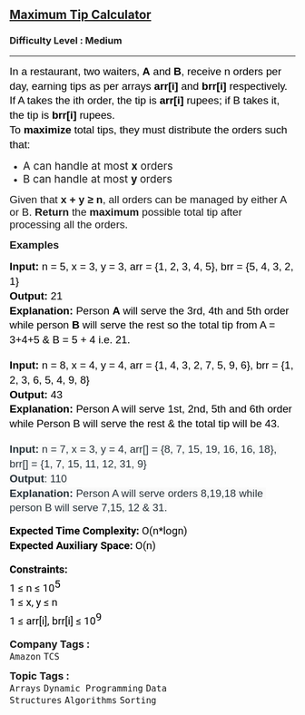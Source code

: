 <h2><a href="https://www.geeksforgeeks.org/problems/maximum-tip-calculator2631/1">Maximum Tip Calculator</a></h2><h3>Difficulty Level : Medium</h3><hr><div class="problems_problem_content__Xm_eO"><p dir="ltr" style="line-height: 1.38; margin-top: 0pt; margin-bottom: 0pt;"><span style="font-size: 14pt; font-family: Arial, sans-serif; color: rgb(0, 0, 0); background-color: transparent; font-weight: 400; font-style: normal; font-variant: normal; text-decoration: none; vertical-align: baseline; white-space: pre-wrap; --darkreader-inline-color: #ffffff; --darkreader-inline-bgcolor: transparent;" data-darkreader-inline-color="" data-darkreader-inline-bgcolor=""><span style="vertical-align: super;">In a restaurant, two waiters, <strong>A</strong> and <strong>B</strong>, receive n orders per day, earning tips as per arrays <strong>arr[i]</strong> and <strong>brr[i]</strong> respectively. If A takes the ith order, the tip is <strong>arr[i]</strong> rupees; if B takes it, the tip is <strong>brr[i]</strong> rupees.</span></span></p>
<p dir="ltr" style="line-height: 1.38; margin-top: 0pt; margin-bottom: 0pt;"><span style="font-size: 14pt; font-family: Arial, sans-serif; color: rgb(0, 0, 0); background-color: transparent; font-weight: 400; font-style: normal; font-variant: normal; text-decoration: none; vertical-align: baseline; white-space: pre-wrap; --darkreader-inline-color: #ffffff; --darkreader-inline-bgcolor: transparent;" data-darkreader-inline-color="" data-darkreader-inline-bgcolor=""><span style="vertical-align: super;">To <strong>maximize </strong>total tips, they must distribute the orders such that:</span></span></p>
<ul>
<li><span style="font-size: 14pt;">A can handle at most <strong>x</strong> orders</span></li>
<li><span style="font-size: 14pt;">B can handle at most <strong>y </strong>orders</span></li>
</ul>
<p><span style="font-size: 14pt;"><span style="font-family: Arial, sans-serif; white-space-collapse: preserve;">Given that <strong>x + y ≥ n</strong>, all orders can be managed by either A or B. </span><strong style="font-family: Arial, sans-serif; white-space-collapse: preserve;">Return </strong><span style="font-family: Arial, sans-serif; white-space-collapse: preserve;">the <strong>maximum </strong>possible total tip after processing all the orders.</span></span></p>
<p><strong><span style="font-size: 14pt;"><span style="font-family: Arial, sans-serif; white-space-collapse: preserve;">Examples</span></span></strong></p>
<pre dir="ltr" style="line-height: 1.38; margin-top: 0pt; margin-bottom: 0pt;"><span style="font-size: 14pt;"><span style="font-family: Arial, sans-serif; color: rgb(0, 0, 0); background-color: transparent; font-weight: bold; font-style: normal; font-variant: normal; text-decoration: none; vertical-align: baseline; white-space: pre-wrap; --darkreader-inline-color: #ffffff; --darkreader-inline-bgcolor: transparent;" data-darkreader-inline-color="" data-darkreader-inline-bgcolor="">Input: </span><span style="font-family: Arial, sans-serif; color: rgb(0, 0, 0); background-color: transparent; font-weight: 400; font-style: normal; font-variant: normal; text-decoration: none; vertical-align: baseline; white-space: pre-wrap; --darkreader-inline-color: #ffffff; --darkreader-inline-bgcolor: transparent;" data-darkreader-inline-color="" data-darkreader-inline-bgcolor="">n = 5, x = 3, y = 3, arr = {1, 2, 3, 4, 5}, brr = {5, 4, 3, 2, 1}</span></span><br><span style="font-size: 14pt;"><span style="font-family: Arial, sans-serif; color: rgb(0, 0, 0); background-color: transparent; font-weight: bold; font-style: normal; font-variant: normal; text-decoration: none; vertical-align: baseline; white-space: pre-wrap; --darkreader-inline-color: #ffffff; --darkreader-inline-bgcolor: transparent;" data-darkreader-inline-color="" data-darkreader-inline-bgcolor="">Output:</span><span style="font-family: Arial, sans-serif; color: rgb(0, 0, 0); background-color: transparent; font-weight: 400; font-style: normal; font-variant: normal; text-decoration: none; vertical-align: baseline; white-space: pre-wrap; --darkreader-inline-color: #ffffff; --darkreader-inline-bgcolor: transparent;" data-darkreader-inline-color="" data-darkreader-inline-bgcolor=""> 21</span></span><br><span style="font-size: 14pt;"><span style="font-family: Arial, sans-serif; color: rgb(0, 0, 0); background-color: transparent; font-weight: bold; font-style: normal; font-variant: normal; text-decoration: none; vertical-align: baseline; white-space: pre-wrap; --darkreader-inline-color: #ffffff; --darkreader-inline-bgcolor: transparent;" data-darkreader-inline-color="" data-darkreader-inline-bgcolor="">Explanation:</span><span style="font-family: Arial, sans-serif; color: rgb(0, 0, 0); background-color: transparent; font-weight: 400; font-style: normal; font-variant: normal; text-decoration: none; vertical-align: baseline; white-space: pre-wrap; --darkreader-inline-color: #ffffff; --darkreader-inline-bgcolor: transparent;" data-darkreader-inline-color="" data-darkreader-inline-bgcolor=""> Person </span><span style="font-family: Arial, sans-serif; color: rgb(0, 0, 0); background-color: transparent; font-weight: bold; font-style: normal; font-variant: normal; text-decoration: none; vertical-align: baseline; white-space: pre-wrap; --darkreader-inline-color: #ffffff; --darkreader-inline-bgcolor: transparent;" data-darkreader-inline-color="" data-darkreader-inline-bgcolor="">A</span><span style="font-family: Arial, sans-serif; color: rgb(0, 0, 0); background-color: transparent; font-weight: 400; font-style: normal; font-variant: normal; text-decoration: none; vertical-align: baseline; white-space: pre-wrap; --darkreader-inline-color: #ffffff; --darkreader-inline-bgcolor: transparent;" data-darkreader-inline-color="" data-darkreader-inline-bgcolor=""> will serve the 3rd, 4th and 5th order while person </span><span style="font-family: Arial, sans-serif; color: rgb(0, 0, 0); background-color: transparent; font-weight: bold; font-style: normal; font-variant: normal; text-decoration: none; vertical-align: baseline; white-space: pre-wrap; --darkreader-inline-color: #ffffff; --darkreader-inline-bgcolor: transparent;" data-darkreader-inline-color="" data-darkreader-inline-bgcolor="">B</span><span style="font-family: Arial, sans-serif; color: rgb(0, 0, 0); background-color: transparent; font-weight: 400; font-style: normal; font-variant: normal; text-decoration: none; vertical-align: baseline; white-space: pre-wrap; --darkreader-inline-color: #ffffff; --darkreader-inline-bgcolor: transparent;" data-darkreader-inline-color="" data-darkreader-inline-bgcolor=""> will serve the rest so the total tip from A = 3+4+5 &amp; B = 5 + 4 i.e. 21. </span></span></pre>
<p dir="ltr" style="line-height: 1.38; margin-top: 0pt; margin-bottom: 0pt;">&nbsp;</p>
<pre dir="ltr" style="line-height: 1.38; margin-top: 0pt; margin-bottom: 0pt;"><span style="font-size: 14pt;"><span style="font-family: Arial, sans-serif; color: rgb(0, 0, 0); background-color: transparent; font-weight: bold; font-style: normal; font-variant: normal; text-decoration: none; vertical-align: baseline; white-space: pre-wrap; --darkreader-inline-color: #ffffff; --darkreader-inline-bgcolor: transparent;" data-darkreader-inline-color="" data-darkreader-inline-bgcolor="">Input: </span><span style="font-family: Arial, sans-serif; color: rgb(0, 0, 0); background-color: transparent; font-weight: 400; font-style: normal; font-variant: normal; text-decoration: none; vertical-align: baseline; white-space: pre-wrap; --darkreader-inline-color: #ffffff; --darkreader-inline-bgcolor: transparent;" data-darkreader-inline-color="" data-darkreader-inline-bgcolor="">n = 8, x = 4, y = 4, arr = {1, 4, 3, 2, 7, 5, 9, 6}, brr = {1, 2, 3, 6, 5, 4, 9, 8}</span></span><br><span style="font-size: 14pt;"><span style="font-family: Arial, sans-serif; color: rgb(0, 0, 0); background-color: transparent; font-weight: bold; font-style: normal; font-variant: normal; text-decoration: none; vertical-align: baseline; white-space: pre-wrap; --darkreader-inline-color: #ffffff; --darkreader-inline-bgcolor: transparent;" data-darkreader-inline-color="" data-darkreader-inline-bgcolor="">Output:</span><span style="font-family: Arial, sans-serif; color: rgb(0, 0, 0); background-color: transparent; font-weight: 400; font-style: normal; font-variant: normal; text-decoration: none; vertical-align: baseline; white-space: pre-wrap; --darkreader-inline-color: #ffffff; --darkreader-inline-bgcolor: transparent;" data-darkreader-inline-color="" data-darkreader-inline-bgcolor=""> 43</span></span><br><span style="font-size: 14pt;"><span style="font-family: Arial, sans-serif; color: rgb(0, 0, 0); background-color: transparent; font-weight: bold; font-style: normal; font-variant: normal; text-decoration: none; vertical-align: baseline; white-space: pre-wrap; --darkreader-inline-color: #ffffff; --darkreader-inline-bgcolor: transparent;" data-darkreader-inline-color="" data-darkreader-inline-bgcolor="">Explanation:</span><span style="font-family: Arial, sans-serif; color: rgb(0, 0, 0); background-color: transparent; font-weight: 400; font-style: normal; font-variant: normal; text-decoration: none; vertical-align: baseline; white-space: pre-wrap; --darkreader-inline-color: #ffffff; --darkreader-inline-bgcolor: transparent;" data-darkreader-inline-color="" data-darkreader-inline-bgcolor=""> Person A will serve 1st, 2nd, 5th and 6th order while Person B will serve the rest &amp; the total tip will be 43.</span></span></pre>
<p dir="ltr" style="line-height: 1.38; margin-top: 0pt; margin-bottom: 0pt;">&nbsp;</p>
<pre dir="ltr" style="line-height: 1.38; margin-top: 0pt; margin-bottom: 0pt;"><span style="font-size: 14pt;"><span style="font-family: Nunito, sans-serif; color: rgb(39, 50, 57); background-color: rgb(249, 249, 249); font-weight: bold; font-style: normal; font-variant: normal; text-decoration: none; vertical-align: baseline; white-space: pre-wrap; --darkreader-inline-color: #f5ecdf; --darkreader-inline-bgcolor: #1c1e1e;" data-darkreader-inline-color="" data-darkreader-inline-bgcolor="">Input: </span><span style="font-family: Nunito, sans-serif; color: rgb(39, 50, 57); background-color: rgb(249, 249, 249); font-weight: 400; font-style: normal; font-variant: normal; text-decoration: none; vertical-align: baseline; white-space: pre-wrap; --darkreader-inline-color: #f5ecdf; --darkreader-inline-bgcolor: #1c1e1e;" data-darkreader-inline-color="" data-darkreader-inline-bgcolor="">n = 7, x = 3, y = 4, arr[] = {8, 7, 15, 19, 16, 16, 18}, brr[] = {1, 7, 15, 11, 12, 31, 9}</span></span><br><span style="font-size: 14pt;"><span style="font-family: Nunito, sans-serif; color: rgb(39, 50, 57); background-color: rgb(249, 249, 249); font-weight: bold; font-style: normal; font-variant: normal; text-decoration: none; vertical-align: baseline; white-space: pre-wrap; --darkreader-inline-color: #f5ecdf; --darkreader-inline-bgcolor: #1c1e1e;" data-darkreader-inline-color="" data-darkreader-inline-bgcolor="">Output</span><span style="font-family: Nunito, sans-serif; color: rgb(39, 50, 57); background-color: rgb(249, 249, 249); font-weight: 400; font-style: normal; font-variant: normal; text-decoration: none; vertical-align: baseline; white-space: pre-wrap; --darkreader-inline-color: #f5ecdf; --darkreader-inline-bgcolor: #1c1e1e;" data-darkreader-inline-color="" data-darkreader-inline-bgcolor="">: 110</span></span><br><span style="font-size: 14pt;"><span style="font-family: Nunito, sans-serif; color: rgb(39, 50, 57); background-color: rgb(249, 249, 249); font-weight: bold; font-style: normal; font-variant: normal; text-decoration: none; vertical-align: baseline; white-space: pre-wrap; --darkreader-inline-color: #f5ecdf; --darkreader-inline-bgcolor: #1c1e1e;" data-darkreader-inline-color="" data-darkreader-inline-bgcolor="">Explanation: </span><span style="font-family: Nunito, sans-serif; color: rgb(39, 50, 57); background-color: rgb(249, 249, 249); font-weight: 400; font-style: normal; font-variant: normal; text-decoration: none; vertical-align: baseline; white-space: pre-wrap; --darkreader-inline-color: #f5ecdf; --darkreader-inline-bgcolor: #1c1e1e;" data-darkreader-inline-color="" data-darkreader-inline-bgcolor="">Person A will serve orders 8,19,18 while person B will serve 7,15, 12 &amp; 31.</span></span></pre>
<p dir="ltr" style="line-height: 1.38; margin-top: 12pt; margin-bottom: 12pt;"><span style="font-size: 14pt;"><span style="font-family: Roboto, sans-serif; color: rgb(0, 0, 0); background-color: transparent; font-weight: bold; font-style: normal; font-variant: normal; text-decoration: none; vertical-align: baseline; white-space: pre-wrap; --darkreader-inline-color: #ffffff; --darkreader-inline-bgcolor: transparent;" data-darkreader-inline-color="" data-darkreader-inline-bgcolor="">Expected Time Complexity:</span><span style="font-family: Roboto, sans-serif; color: rgb(0, 0, 0); background-color: transparent; font-weight: 400; font-style: normal; font-variant: normal; text-decoration: none; vertical-align: baseline; white-space: pre-wrap; --darkreader-inline-color: #ffffff; --darkreader-inline-bgcolor: transparent;" data-darkreader-inline-color="" data-darkreader-inline-bgcolor=""> O(n*logn)</span><span style="font-family: Roboto, sans-serif; color: rgb(0, 0, 0); background-color: transparent; font-weight: 400; font-style: normal; font-variant: normal; text-decoration: none; vertical-align: baseline; white-space: pre-wrap; --darkreader-inline-color: #ffffff; --darkreader-inline-bgcolor: transparent;" data-darkreader-inline-color="" data-darkreader-inline-bgcolor=""><br></span><span style="font-family: Roboto, sans-serif; color: rgb(0, 0, 0); background-color: transparent; font-weight: bold; font-style: normal; font-variant: normal; text-decoration: none; vertical-align: baseline; white-space: pre-wrap; --darkreader-inline-color: #ffffff; --darkreader-inline-bgcolor: transparent;" data-darkreader-inline-color="" data-darkreader-inline-bgcolor="">Expected Auxiliary Space:</span><span style="font-family: Roboto, sans-serif; color: rgb(0, 0, 0); background-color: transparent; font-weight: 400; font-style: normal; font-variant: normal; text-decoration: none; vertical-align: baseline; white-space: pre-wrap; --darkreader-inline-color: #ffffff; --darkreader-inline-bgcolor: transparent;" data-darkreader-inline-color="" data-darkreader-inline-bgcolor=""> O(n)</span></span></p>
<p dir="ltr" style="line-height: 1.38; margin-top: 12pt; margin-bottom: 12pt;"><span style="font-size: 14pt;"><span style="font-family: Roboto, sans-serif; color: rgb(0, 0, 0); background-color: transparent; font-weight: bold; font-style: normal; font-variant: normal; text-decoration: none; vertical-align: baseline; white-space: pre-wrap; --darkreader-inline-color: #ffffff; --darkreader-inline-bgcolor: transparent;" data-darkreader-inline-color="" data-darkreader-inline-bgcolor="">Constraints:</span><span style="font-family: Roboto, sans-serif; color: rgb(0, 0, 0); background-color: transparent; font-weight: bold; font-style: normal; font-variant: normal; text-decoration: none; vertical-align: baseline; white-space: pre-wrap; --darkreader-inline-color: #ffffff; --darkreader-inline-bgcolor: transparent;" data-darkreader-inline-color="" data-darkreader-inline-bgcolor=""><br></span><span style="font-family: Roboto, sans-serif; color: rgb(0, 0, 0); background-color: transparent; font-weight: 400; font-style: normal; font-variant: normal; text-decoration: none; vertical-align: baseline; white-space: pre-wrap; --darkreader-inline-color: #ffffff; --darkreader-inline-bgcolor: transparent;" data-darkreader-inline-color="" data-darkreader-inline-bgcolor="">1 ≤ n ≤ 10</span><span style="font-family: Roboto, sans-serif; color: rgb(0, 0, 0); background-color: transparent; font-weight: 400; font-style: normal; font-variant: normal; text-decoration: none; vertical-align: baseline; white-space: pre-wrap; --darkreader-inline-color: #ffffff; --darkreader-inline-bgcolor: transparent;" data-darkreader-inline-color="" data-darkreader-inline-bgcolor=""><span style="vertical-align: super;">5</span></span><span style="font-family: Roboto, sans-serif; color: rgb(0, 0, 0); background-color: transparent; font-weight: 400; font-style: normal; font-variant: normal; text-decoration: none; vertical-align: baseline; white-space: pre-wrap; --darkreader-inline-color: #ffffff; --darkreader-inline-bgcolor: transparent;" data-darkreader-inline-color="" data-darkreader-inline-bgcolor=""><span style="vertical-align: super;"><br></span></span><span style="font-family: Roboto, sans-serif; color: rgb(0, 0, 0); background-color: transparent; font-weight: 400; font-style: normal; font-variant: normal; text-decoration: none; vertical-align: baseline; white-space: pre-wrap; --darkreader-inline-color: #ffffff; --darkreader-inline-bgcolor: transparent;" data-darkreader-inline-color="" data-darkreader-inline-bgcolor="">1 ≤ x, y ≤ n</span><span style="font-family: Roboto, sans-serif; color: rgb(0, 0, 0); background-color: transparent; font-weight: 400; font-style: normal; font-variant: normal; text-decoration: none; vertical-align: baseline; white-space: pre-wrap; --darkreader-inline-color: #ffffff; --darkreader-inline-bgcolor: transparent;" data-darkreader-inline-color="" data-darkreader-inline-bgcolor=""><br></span><span style="font-family: Roboto, sans-serif; color: rgb(0, 0, 0); background-color: transparent; font-weight: 400; font-style: normal; font-variant: normal; text-decoration: none; vertical-align: baseline; white-space: pre-wrap; --darkreader-inline-color: #ffffff; --darkreader-inline-bgcolor: transparent;" data-darkreader-inline-color="" data-darkreader-inline-bgcolor="">1 ≤ arr[i], brr[i] ≤ 10</span><span style="font-family: Roboto, sans-serif; color: rgb(0, 0, 0); background-color: transparent; font-weight: 400; font-style: normal; font-variant: normal; text-decoration: none; vertical-align: baseline; white-space: pre-wrap; --darkreader-inline-color: #ffffff; --darkreader-inline-bgcolor: transparent;" data-darkreader-inline-color="" data-darkreader-inline-bgcolor=""><span style="vertical-align: super;">9</span></span></span></p></div><p><span style=font-size:18px><strong>Company Tags : </strong><br><code>Amazon</code>&nbsp;<code>TCS</code>&nbsp;<br><p><span style=font-size:18px><strong>Topic Tags : </strong><br><code>Arrays</code>&nbsp;<code>Dynamic Programming</code>&nbsp;<code>Data Structures</code>&nbsp;<code>Algorithms</code>&nbsp;<code>Sorting</code>&nbsp;